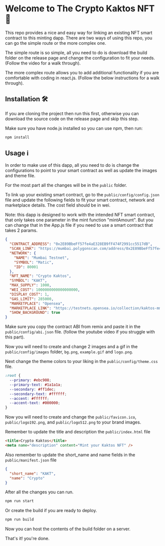 # Welcome to The Crypto Kaktos NFT 💎

This repo provides a nice and easy way for linking an existing NFT smart contract to this minting dapp. There are two ways of using this repo, you can go the simple route or the more complex one.

The simple route is so simple, all you need to do is download the build folder on the release page and change the configuration to fit your needs. (Follow the video for a walk through).

The more complex route allows you to add additional functionality if you are comfortable with coding in react.js. (Follow the below instructions for a walk through).

## Installation 🛠️

If you are cloning the project then run this first, otherwise you can download the source code on the release page and skip this step.

Make sure you have node.js installed so you can use npm, then run:

```sh
npm install
```

## Usage ℹ️

In order to make use of this dapp, all you need to do is change the configurations to point to your smart contract as well as update the images and theme file.

For the most part all the changes will be in the `public` folder.

To link up your existing smart contract, go to the `public/config/config.json` file and update the following fields to fit your smart contract, network and marketplace details. The cost field should be in wei.

Note: this dapp is designed to work with the intended NFT smart contract, that only takes one parameter in the mint function "mintAmount". But you can change that in the App.js file if you need to use a smart contract that takes 2 params.

```json
{
  "CONTRACT_ADDRESS": "0x2E89BbeFf57fe4aE328EB9fF474F2991cc5517dB",
  "SCAN_LINK": "https://mumbai.polygonscan.com/address/0x2E89BbeFf57fe4aE328EB9fF474F2991cc5517dB",
  "NETWORK": {
    "NAME": "Mumbai Testnet",
    "SYMBOL": "Matic",
    "ID": 80001 
  },
  "NFT_NAME": "Crypto Kaktos",
  "SYMBOL": "KAKT",
  "MAX_SUPPLY": 1000,
  "WEI_COST": 1000000000000000000,
  "DISPLAY_COST": 1,
  "GAS_LIMIT": 285000,
  "MARKETPLACE": "Opensea",
  "MARKETPLACE_LINK": "https://testnets.opensea.io/collection/kaktos-mmntzcyv5m",
  "SHOW_BACKGROUND": true
}
```

Make sure you copy the contract ABI from remix and paste it in the `public/config/abi.json` file.
(follow the youtube video if you struggle with this part).

Now you will need to create and change 2 images and a gif in the `public/config/images` folder, `bg.png`, `example.gif` and `logo.png`.

Next change the theme colors to your liking in the `public/config/theme.css` file.

```css
:root {
  --primary: #ebc908;
  --primary-text: #1a1a1a;
  --secondary: #ff1dec;
  --secondary-text: #ffffff;
  --accent: #ffffff;
  --accent-text: #000000;
}
```

Now you will need to create and change the `public/favicon.ico`, `public/logo192.png`, and
`public/logo512.png` to your brand images.

Remember to update the title and description the `public/index.html` file

```html
<title>Crypto Kaktos</title>
<meta name="description" content="Mint your Kaktos NFT" />
```

Also remember to update the short_name and name fields in the `public/manifest.json` file

```json
{
  "short_name": "KAKT",
  "name": "Crypto"
}
```

After all the changes you can run.

```sh
npm run start
```

Or create the build if you are ready to deploy.

```sh
npm run build
```

Now you can host the contents of the build folder on a server.

That's it! you're done.
